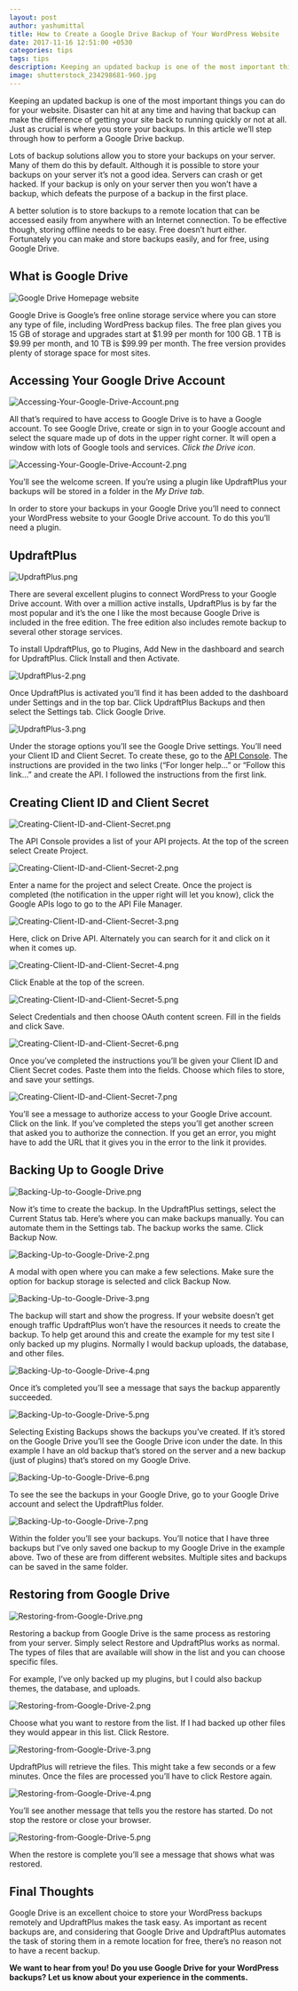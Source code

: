 ```yaml
---
layout: post
author: yashumittal
title: How to Create a Google Drive Backup of Your WordPress Website
date: 2017-11-16 12:51:00 +0530
categories: tips
tags: tips
description: Keeping an updated backup is one of the most important things you can do for your website. Disaster can hit at any time and having that backup can make the difference of getting your site back to running quickly or not at all. Just as crucial is where you store your backups.
image: shutterstock_234298681-960.jpg
---
```


Keeping an updated backup is one of the most important things you can do for your website. Disaster can hit at any time and having that backup can make the difference of getting your site back to running quickly or not at all. Just as crucial is where you store your backups. In this article we’ll step through how to perform a Google Drive backup.

Lots of backup solutions allow you to store your backups on your server. Many of them do this by default. Although it is possible to store your backups on your server it’s not a good idea. Servers can crash or get hacked. If your backup is only on your server then you won’t have a backup, which defeats the purpose of a backup in the first place.

A better solution is to store backups to a remote location that can be accessed easily from anywhere with an Internet connection. To be effective though, storing offline needs to be easy. Free doesn’t hurt either. Fortunately you can make and store backups easily, and for free, using Google Drive.

## What is Google Drive

![Google Drive Homepage website](//cdn.codecarrot.net/images/What-is-Google-Drive.png)

Google Drive is Google’s free online storage service where you can store any type of file, including WordPress backup files. The free plan gives you 15 GB of storage and upgrades start at $1.99 per month for 100 GB. 1 TB is $9.99 per month, and 10 TB is $99.99 per month. The free version provides plenty of storage space for most sites.

## Accessing Your Google Drive Account

![Accessing-Your-Google-Drive-Account.png](//cdn.codecarrot.net/images/Accessing-Your-Google-Drive-Account.png)

All that’s required to have access to Google Drive is to have a Google account. To see Google Drive, create or sign in to your Google account and select the square made up of dots in the upper right corner. It will open a window with lots of Google tools and services. *Click the Drive icon*.

![Accessing-Your-Google-Drive-Account-2.png](//cdn.codecarrot.net/images/Accessing-Your-Google-Drive-Account-2.png)

You’ll see the welcome screen. If you’re using a plugin like UpdraftPlus your backups will be stored in a folder in the *My Drive tab*.

In order to store your backups in your Google Drive you’ll need to connect your WordPress website to your Google Drive account. To do this you’ll need a plugin.

## UpdraftPlus

![UpdraftPlus.png](//cdn.codecarrot.net/images/UpdraftPlus.png)

There are several excellent plugins to connect WordPress to your Google Drive account. With over a million active installs, UpdraftPlus is by far the most popular and it’s the one I like the most because Google Drive is included in the free edition. The free edition also includes remote backup to several other storage services.

To install UpdraftPlus, go to Plugins, Add New in the dashboard and search for UpdraftPlus. Click Install and then Activate.

![UpdraftPlus-2.png](//cdn.codecarrot.net/images/UpdraftPlus-2.png)

Once UpdraftPlus is activated you’ll find it has been added to the dashboard under Settings and in the top bar. Click UpdraftPlus Backups and then select the Settings tab. Click Google Drive.

![UpdraftPlus-3.png](//cdn.codecarrot.net/images/UpdraftPlus-3.png)

Under the storage options you’ll see the Google Drive settings. You’ll need your Client ID and Client Secret. To create these, go to the [API Console](//code.google.com/apis/console/). The instructions are provided in the two links (“For longer help…” or “Follow this link…” and create the API. I followed the instructions from the first link.

## Creating Client ID and Client Secret

![Creating-Client-ID-and-Client-Secret.png](//cdn.codecarrot.net/images/Creating-Client-ID-and-Client-Secret.png)

The API Console provides a list of your API projects. At the top of the screen select Create Project.

![Creating-Client-ID-and-Client-Secret-2.png](//cdn.codecarrot.net/images/Creating-Client-ID-and-Client-Secret-2.png)

Enter a name for the project and select Create. Once the project is completed (the notification in the upper right will let you know), click the Google APIs logo to go to the API File Manager.

![Creating-Client-ID-and-Client-Secret-3.png](//cdn.codecarrot.net/images/Creating-Client-ID-and-Client-Secret-3.png)

Here, click on Drive API. Alternately you can search for it and click on it when it comes up.

![Creating-Client-ID-and-Client-Secret-4.png](//cdn.codecarrot.net/images/Creating-Client-ID-and-Client-Secret-4.png)

Click Enable at the top of the screen.

![Creating-Client-ID-and-Client-Secret-5.png](//cdn.codecarrot.net/images/Creating-Client-ID-and-Client-Secret-5.png)

Select Credentials and then choose OAuth content screen. Fill in the fields and click Save.

![Creating-Client-ID-and-Client-Secret-6.png](//cdn.codecarrot.net/images/Creating-Client-ID-and-Client-Secret-6.png)

Once you’ve completed the instructions you’ll be given your Client ID and Client Secret codes. Paste them into the fields. Choose which files to store, and save your settings.

![Creating-Client-ID-and-Client-Secret-7.png](//cdn.codecarrot.net/images/Creating-Client-ID-and-Client-Secret-7.png)

You’ll see a message to authorize access to your Google Drive account. Click on the link. If you’ve completed the steps you’ll get another screen that asked you to authorize the connection. If you get an error, you might have to add the URL that it gives you in the error to the link it provides.

## Backing Up to Google Drive

![Backing-Up-to-Google-Drive.png](//cdn.codecarrot.net/images/Backing-Up-to-Google-Drive.png)

Now it’s time to create the backup. In the UpdraftPlus settings, select the Current Status tab. Here’s where you can make backups manually. You can automate them in the Settings tab. The backup works the same. Click Backup Now.

![Backing-Up-to-Google-Drive-2.png](//cdn.codecarrot.net/images/Backing-Up-to-Google-Drive-2.png)

A modal with open where you can make a few selections. Make sure the option for backup storage is selected and click Backup Now.

![Backing-Up-to-Google-Drive-3.png](//cdn.codecarrot.net/images/Backing-Up-to-Google-Drive-3.png)

The backup will start and show the progress. If your website doesn’t get enough traffic UpdraftPlus won’t have the resources it needs to create the backup. To help get around this and create the example for my test site I only backed up my plugins. Normally I would backup uploads, the database, and other files.

![Backing-Up-to-Google-Drive-4.png](//cdn.codecarrot.net/images/Backing-Up-to-Google-Drive-4.png)

Once it’s completed you’ll see a message that says the backup apparently succeeded.

![Backing-Up-to-Google-Drive-5.png](//cdn.codecarrot.net/images/Backing-Up-to-Google-Drive-5.png)

Selecting Existing Backups shows the backups you’ve created. If it’s stored on the Google Drive you’ll see the Google Drive icon under the date. In this example I have an old backup that’s stored on the server and a new backup (just of plugins) that’s stored on my Google Drive.

![Backing-Up-to-Google-Drive-6.png](//cdn.codecarrot.net/images/Backing-Up-to-Google-Drive-6.png)

To see the see the backups in your Google Drive, go to your Google Drive account and select the UpdraftPlus folder.

![Backing-Up-to-Google-Drive-7.png](//cdn.codecarrot.net/images/Backing-Up-to-Google-Drive-7.png)

Within the folder you’ll see your backups. You’ll notice that I have three backups but I’ve only saved one backup to my Google Drive in the example above. Two of these are from different websites. Multiple sites and backups can be saved in the same folder.

## Restoring from Google Drive

![Restoring-from-Google-Drive.png](//cdn.codecarrot.net/images/Restoring-from-Google-Drive.png)

Restoring a backup from Google Drive is the same process as restoring from your server. Simply select Restore and UpdraftPlus works as normal. The types of files that are available will show in the list and you can choose specific files.

For example, I’ve only backed up my plugins, but I could also backup themes, the database, and uploads.

![Restoring-from-Google-Drive-2.png](//cdn.codecarrot.net/images/Restoring-from-Google-Drive-2.png)

Choose what you want to restore from the list. If I had backed up other files they would appear in this list. Click Restore.

![Restoring-from-Google-Drive-3.png](//cdn.codecarrot.net/images/Restoring-from-Google-Drive-3.png)

UpdraftPlus will retrieve the files. This might take a few seconds or a few minutes. Once the files are processed you’ll have to click Restore again.

![Restoring-from-Google-Drive-4.png](//cdn.codecarrot.net/images/Restoring-from-Google-Drive-4.png)

You’ll see another message that tells you the restore has started. Do not stop the restore or close your browser.

![Restoring-from-Google-Drive-5.png](//cdn.codecarrot.net/images/Restoring-from-Google-Drive-5.png)

When the restore is complete you’ll see a message that shows what was restored.

## Final Thoughts

Google Drive is an excellent choice to store your WordPress backups remotely and UpdraftPlus makes the task easy. As important as recent backups are, and considering that Google Drive and UpdraftPlus automates the task of storing them in a remote location for free, there’s no reason not to have a recent backup.

**We want to hear from you! Do you use Google Drive for your WordPress backups? Let us know about your experience in the comments.**
